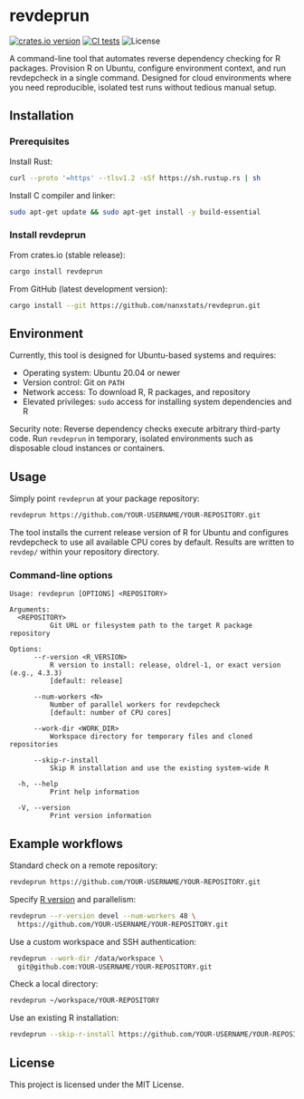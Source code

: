 # revdeprun

[![crates.io version](https://img.shields.io/crates/v/revdeprun)](https://crates.io/crates/revdeprun)
[![CI tests](https://github.com/nanxstats/revdeprun/actions/workflows/ci.yml/badge.svg)](https://github.com/nanxstats/revdeprun/actions/workflows/ci.yml)
![License](https://img.shields.io/crates/l/revdeprun)

A command-line tool that automates reverse dependency checking for R packages.
Provision R on Ubuntu, configure environment context, and run revdepcheck
in a single command. Designed for cloud environments where you need
reproducible, isolated test runs without tedious manual setup.

## Installation

### Prerequisites

Install Rust:

```bash
curl --proto '=https' --tlsv1.2 -sSf https://sh.rustup.rs | sh
```

Install C compiler and linker:

```bash
sudo apt-get update && sudo apt-get install -y build-essential
```

### Install revdeprun

From crates.io (stable release):

```bash
cargo install revdeprun
```

From GitHub (latest development version):

```bash
cargo install --git https://github.com/nanxstats/revdeprun.git
```

## Environment

Currently, this tool is designed for Ubuntu-based systems and requires:

- Operating system: Ubuntu 20.04 or newer
- Version control: Git on `PATH`
- Network access: To download R, R packages, and repository
- Elevated privileges: `sudo` access for installing system dependencies and R

Security note: Reverse dependency checks execute arbitrary third-party code.
Run `revdeprun` in temporary, isolated environments such as disposable cloud
instances or containers.

## Usage

Simply point `revdeprun` at your package repository:

```bash
revdeprun https://github.com/YOUR-USERNAME/YOUR-REPOSITORY.git
```

The tool installs the current release version of R for Ubuntu and configures
revdepcheck to use all available CPU cores by default. Results are written
to `revdep/` within your repository directory.

### Command-line options

```
Usage: revdeprun [OPTIONS] <REPOSITORY>

Arguments:
  <REPOSITORY>
          Git URL or filesystem path to the target R package repository

Options:
      --r-version <R_VERSION>
          R version to install: release, oldrel-1, or exact version (e.g., 4.3.3)
          [default: release]

      --num-workers <N>
          Number of parallel workers for revdepcheck
          [default: number of CPU cores]

      --work-dir <WORK_DIR>
          Workspace directory for temporary files and cloned repositories

      --skip-r-install
          Skip R installation and use the existing system-wide R

  -h, --help
          Print help information

  -V, --version
          Print version information
```

## Example workflows

Standard check on a remote repository:

```bash
revdeprun https://github.com/YOUR-USERNAME/YOUR-REPOSITORY.git
```

Specify [R version](https://github.com/r-lib/actions/tree/v2-branch/setup-r)
and parallelism:

```bash
revdeprun --r-version devel --num-workers 48 \
  https://github.com/YOUR-USERNAME/YOUR-REPOSITORY.git
```

Use a custom workspace and SSH authentication:

```bash
revdeprun --work-dir /data/workspace \
  git@github.com:YOUR-USERNAME/YOUR-REPOSITORY.git
```

Check a local directory:

```bash
revdeprun ~/workspace/YOUR-REPOSITORY
```

Use an existing R installation:

```bash
revdeprun --skip-r-install https://github.com/YOUR-USERNAME/YOUR-REPOSITORY.git
```

## License

This project is licensed under the MIT License.
